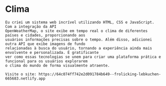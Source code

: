 # Clima
    Eu criei um sistema web incrível utilizando HTML, CSS e JavaScript. Com a integração da API
    OpenWeatherMap, o site exibe em tempo real o clima de diferentes países e cidades, proporcionando aos
    usuários informações precisas sobre o tempo. Além disso, adicionei outra API que exibe imagens de fundo
    relacionadas à busca do usuário, tornando a experiência ainda mais envolvente e personalizada. É gratificante
    ver como essas tecnologias se unem para criar uma plataforma prática e funcional para os usuários explorarem 
    o clima do mundo de forma visualmente atraente.

    Visite o site: https://64c074ff742e2d091784b649--frolicking-lebkuchen-665683.netlify.app
